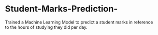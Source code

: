 # Student-Marks-Prediction-
Trained a Machine Learning Model to predict a student marks in reference to the hours of studying they did per day.

